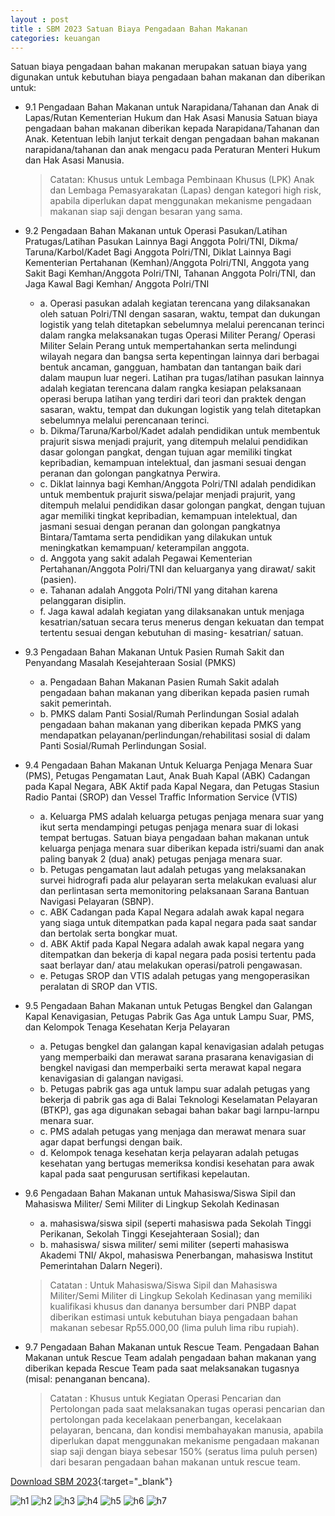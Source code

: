 ```yaml
---
layout : post
title : SBM 2023 Satuan Biaya Pengadaan Bahan Makanan
categories: keuangan
---
```


Satuan biaya pengadaan bahan makanan merupakan satuan biaya yang digunakan untuk kebutuhan biaya pengadaan bahan makanan dan diberikan untuk:
- 9.1 Pengadaan Bahan Makanan untuk Narapidana/Tahanan dan Anak di Lapas/Rutan Kementerian Hukum dan Hak Asasi Manusia Satuan biaya pengadaan bahan makanan diberikan kepada Narapidana/Tahanan dan Anak. Ketentuan lebih lanjut terkait dengan pengadaan bahan makanan narapidana/tahanan dan anak mengacu pada Peraturan Menteri Hukum dan Hak Asasi Manusia.

   > Catatan: Khusus untuk Lembaga Pembinaan Khusus (LPK) Anak dan Lembaga Pemasyarakatan (Lapas) dengan kategori high risk, apabila diperlukan dapat menggunakan mekanisme pengadaan makanan siap saji dengan besaran yang sama.

- 9.2 Pengadaan Bahan Makanan untuk Operasi Pasukan/Latihan Pratugas/Latihan Pasukan Lainnya Bagi Anggota Polri/TNI, Dikma/ Taruna/Karbol/Kadet Bagi Anggota Polri/TNI, Diklat Lainnya Bagi Kementerian Pertahanan (Kemhan)/Anggota Polri/TNI, Anggota yang Sakit Bagi Kemhan/Anggota Polri/TNI, Tahanan Anggota Polri/TNI, dan Jaga Kawal Bagi Kemhan/ Anggota Polri/TNI
   - a. Operasi pasukan adalah kegiatan terencana yang dilaksanakan oleh satuan Polri/TNI dengan sasaran, waktu, tempat dan dukungan logistik yang telah ditetapkan sebelumnya melalui perencanan terinci dalam rangka melaksanakan tugas Operasi Militer Perang/ Operasi Militer Selain Perang untuk mempertahankan serta melindungi wilayah negara dan bangsa serta kepentingan lainnya dari berbagai bentuk ancaman, gangguan, hambatan dan tantangan baik dari dalam maupun luar negeri. Latihan pra tugas/latihan pasukan lainnya adalah kegiatan terencana dalam rangka kesiapan pelaksanaan operasi berupa latihan yang terdiri dari teori dan praktek dengan sasaran, waktu, tempat dan dukungan logistik yang telah ditetapkan sebelumnya melalui perencanaan terinci.
   - b. Dikma/Taruna/Karbol/Kadet adalah pendidikan untuk membentuk prajurit siswa menjadi prajurit, yang ditempuh melalui pendidikan dasar golongan pangkat, dengan tujuan agar memiliki tingkat kepribadian, kemampuan intelektual, dan jasmani sesuai dengan peranan dan golongan pangkatnya Perwira.
   - c. Diklat lainnya bagi Kemhan/Anggota Polri/TNI adalah pendidikan untuk membentuk prajurit siswa/pelajar menjadi prajurit, yang ditempuh melalui pendidikan dasar golongan pangkat, dengan tujuan agar memiliki tingkat kepribadian, kemampuan intelektual, dan jasmani sesuai dengan peranan dan golongan pangkatnya Bintara/Tamtama serta pendidikan yang dilakukan untuk meningkatkan kemampuan/ keterampilan anggota.
   - d. Anggota yang sakit adalah Pegawai Kementerian Pertahanan/Anggota Polri/TNI dan keluarganya yang dirawat/ sakit (pasien).
   - e. Tahanan adalah Anggota Polri/TNI yang ditahan karena pelanggaran disiplin.
   - f. Jaga kawal adalah kegiatan yang dilaksanakan untuk menjaga kesatrian/satuan secara terus menerus dengan kekuatan dan tempat tertentu sesuai dengan kebutuhan di masing- kesatrian/ satuan.

- 9.3 Pengadaan Bahan Makanan Untuk Pasien Rumah Sakit dan Penyandang Masalah Kesejahteraan Sosial (PMKS)
   - a. Pengadaan Bahan Makanan Pasien Rumah Sakit adalah pengadaan bahan makanan yang diberikan kepada pasien rumah sakit pemerintah.
   - b. PMKS dalam Panti Sosial/Rumah Perlindungan Sosial adalah pengadaan bahan makanan yang diberikan kepada PMKS yang mendapatkan pelayanan/perlindungan/rehabilitasi sosial di dalam Panti Sosial/Rumah Perlindungan Sosial.

- 9.4 Pengadaan Bahan Makanan Untuk Keluarga Penjaga Menara Suar (PMS), Petugas Pengamatan Laut, Anak Buah Kapal (ABK) Cadangan pada Kapal Negara, ABK Aktif pada Kapal Negara, dan Petugas Stasiun Radio Pantai (SROP) dan Vessel Traffic Information Service (VTIS)
   - a. Keluarga PMS adalah keluarga petugas penjaga menara suar yang ikut serta mendampingi petugas penjaga menara suar di lokasi tempat bertugas. Satuan biaya pengadaan bahan makanan untuk keluarga penjaga menara suar diberikan kepada istri/suami dan anak paling banyak 2 (dua) anak) petugas penjaga menara suar.
   - b. Petugas pengamatan laut adalah petugas yang melaksanakan survei hidrografi pada alur pelayaran serta melakukan evaluasi alur dan perlintasan serta memonitoring pelaksanaan Sarana Bantuan Navigasi Pelayaran (SBNP).
   - c. ABK Cadangan pada Kapal Negara adalah awak kapal negara yang siaga untuk ditempatkan pada kapal negara pada saat sandar dan bertolak serta bongkar muat.
   - d. ABK Aktif pada Kapal Negara adalah awak kapal negara yang ditempatkan dan bekerja di kapal negara pada posisi tertentu pada saat berlayar dan/ atau melakukan operasi/patroli pengawasan.
   - e. Petugas SROP dan VTIS adalah petugas yang mengoperasikan peralatan di SROP dan VTIS.

- 9.5 Pengadaan Bahan Makanan untuk Petugas Bengkel dan Galangan Kapal Kenavigasian, Petugas Pabrik Gas Aga untuk Lampu Suar, PMS, dan Kelompok Tenaga Kesehatan Kerja Pelayaran
   - a. Petugas bengkel dan galangan kapal kenavigasian adalah petugas yang memperbaiki dan merawat sarana prasarana kenavigasian di bengkel navigasi dan memperbaiki serta merawat kapal negara kenavigasian di galangan navigasi.
   - b. Petugas pabrik gas aga untuk lampu suar adalah petugas yang bekerja di pabrik gas aga di Balai Teknologi Keselamatan Pelayaran (BTKP), gas aga digunakan sebagai bahan bakar bagi larnpu-larnpu menara suar.
   - c. PMS adalah petugas yang menjaga dan merawat menara suar agar dapat berfungsi dengan baik.
   - d. Kelompok tenaga kesehatan kerja pelayaran adalah petugas kesehatan yang bertugas memeriksa kondisi kesehatan para awak kapal pada saat pengurusan sertifikasi kepelautan.

- 9.6 Pengadaan Bahan Makanan untuk Mahasiswa/Siswa Sipil dan Mahasiswa Militer/ Semi Militer di Lingkup Sekolah Kedinasan
   - a. mahasiswa/siswa sipil (seperti mahasiswa pada Sekolah Tinggi Perikanan, Sekolah Tinggi Kesejahteraan Sosial); dan
   - b. mahasiswa/ siswa militer/ semi militer (seperti mahasiswa Akademi TNI/ Akpol, mahasiswa Penerbangan, mahasiswa Institut Pemerintahan Dalarn Negeri).
   
   > Catatan : Untuk Mahasiswa/Siswa Sipil dan Mahasiswa Militer/Semi Militer di Lingkup Sekolah Kedinasan yang memiliki kualifikasi khusus dan dananya bersumber dari PNBP dapat diberikan estimasi untuk kebutuhan biaya pengadaan bahan makanan sebesar Rp55.000,00 (lima puluh lima ribu rupiah).

- 9.7 Pengadaan Bahan Makanan untuk Rescue Team. Pengadaan Bahan Makanan untuk Rescue Team adalah pengadaan bahan makanan yang diberikan kepada Rescue Team pada saat melaksanakan tugasnya (misal: penanganan bencana).

   > Catatan : Khusus untuk Kegiatan Operasi Pencarian dan Pertolongan pada saat melaksanakan tugas operasi pencarian dan pertolongan pada kecelakaan penerbangan, kecelakaan pelayaran, bencana, dan kondisi membahayakan manusia, apabila diperlukan dapat menggunakan mekanisme pengadaan makanan siap saji dengan biaya sebesar 150% (seratus lima puluh persen) dari besaran pengadaan bahan makanan untuk rescue team.


[Download SBM 2023](https://f005.backblazeb2.com/file/SBM2023/SBM_2023.pdf){:target="_blank"}

![h1](https://f005.backblazeb2.com/file/SBM2023/SBM_2023_page-0087.jpg)
![h2](https://f005.backblazeb2.com/file/SBM2023/SBM_2023_page-0088.jpg)
![h3](https://f005.backblazeb2.com/file/SBM2023/SBM_2023_page-0089.jpg)
![h4](https://f005.backblazeb2.com/file/SBM2023/SBM_2023_page-0090.jpg)
![h5](https://f005.backblazeb2.com/file/SBM2023/SBM_2023_page-0091.jpg)
![h6](https://f005.backblazeb2.com/file/SBM2023/SBM_2023_page-0092.jpg)
![h7](https://f005.backblazeb2.com/file/SBM2023/SBM_2023_page-0093.jpg)